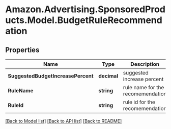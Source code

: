 # Amazon.Advertising.SponsoredProducts.Model.BudgetRuleRecommendation

## Properties

Name | Type | Description | Notes
------------ | ------------- | ------------- | -------------
**SuggestedBudgetIncreasePercent** | **decimal** | suggested increase percent | [optional] 
**RuleName** | **string** | rule name for the recomemendation | [optional] 
**RuleId** | **string** | rule id for the recomemendation | [optional] 

[[Back to Model list]](../README.md#documentation-for-models) [[Back to API list]](../README.md#documentation-for-api-endpoints) [[Back to README]](../README.md)

